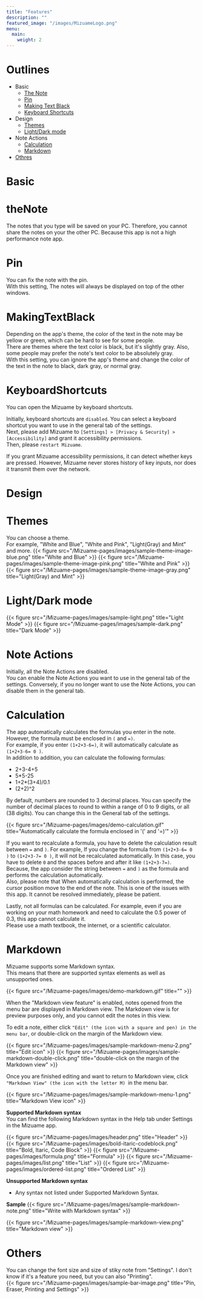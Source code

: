 ```yaml
---
title: "Features"
description: ""
featured_image: "/images/MizuameLogo.png"
menu:
  main:
    weight: 2
---
```

# Outlines
- Basic
  - [The Note](#thenote)
  - [Pin](#pin)
  - [Making Text Black](#makingtextblack)
  - [Keyboard Shortcuts](#keyboardshortcuts)
- Design
  - [Themes](#themes)
  - [Light/Dark mode](#light/darkmode)
- Note Actions
  - [Calculation](#calculation)
  - [Markdown](#markdown)
- [Othres](#othres)

# Basic

# theNote
The notes that you type will be saved on your PC. Therefore, you cannot share the notes on your the other PC. Because this app is not a high performance note app.

# Pin
You can fix the note with the pin.  
With this setting, The notes will always be displayed on top of the other windows.

# MakingTextBlack
Depending on the app's theme, the color of the text in the note may be yellow or green, which can be hard to see for some people.  
There are themes where the text color is black, but it's slightly gray. Also, some people may prefer the note's text color to be absolutely gray.  
With this setting, you can ignore the app's theme and change the color of the text in the note to black, dark gray, or normal gray.  

# KeyboardShortcuts
You can open the Mizuame by keyboard shortcuts.  

Initially, keyboard shortcuts are `disabled`. You can select a keyboard shortcut you want to use in the general tab of the settings.  
Next, please add Mizuame to `[Settings] > [Privacy & Security] > [Accessibility]` and grant it accessibility permissions.  
Then, please `restart Mizuame`.  

If you grant Mizuame accessibility permissions, it can detect whether keys are pressed. However, Mizuame never stores history of key inputs, nor does it transmit them over the network.

# Design

# Themes
You can choose a theme.  
For example, "White and Blue", "White and Pink", "Light(Gray) and Mint" and more.
{{< figure src="/Mizuame-pages/images/sample-theme-image-blue.png" title="White and Blue" >}}
{{< figure src="/Mizuame-pages/images/sample-theme-image-pink.png" title="White and Pink" >}}
{{< figure src="/Mizuame-pages/images/sample-theme-image-gray.png" title="Light(Gray) and Mint" >}}

# Light/Dark mode
{{< figure src="/Mizuame-pages/images/sample-light.png" title="Light Mode" >}}
{{< figure src="/Mizuame-pages/images/sample-dark.png" title="Dark Mode" >}}

# Note Actions
Initially, all the Note Actions are disabled.  
You can enable the Note Actions you want to use in the general tab of the settings. Conversely, if you no longer want to use the Note Actions, you can disable them in the general tab.  

# Calculation
The app automatically calculates the formulas you enter in the note.  
However, the formula must be enclosed in `(` and `=)`.  
For example, if you enter `(1+2+3-6=)`, it will automatically calculate as `(1+2+3-6= 0 )`.  
In addition to addition, you can calculate the following formulas:
- 2+3-4+5
- 5*5-25
- 1+2*(3+4)/0.1
- (2+2)^2

By default, numbers are rounded to 3 decimal places. You can specify the number of decimal places to round to within a range of 0 to 9 digits, or all (38 digits). You can change this in the General tab of the settings.

{{< figure src="/Mizuame-pages/images/demo-calculation.gif" title="Automatically calculate the formula enclosed in '(' and '=)'" >}}

If you want to recalculate a formula, you have to delete the calculation result between `=` and `)`. 
For example, If you change the formula from `(1+2+3-6= 0 )` to `(1+2+3-7= 0 )`, it will not be recalculated automatically. In this case, you have to delete `0` and the spaces before and after it like `(1+2+3-7=)`.  
Because, the app consider the string between `=` and `)` as the formula and performs the calculation automatically.  
Also, please note that When automatically calculation is performed, the cursor position move to the end of the note. This is one of the issues with this app. It cannot be resolved immediately, please be patient.

Lastly, not all formulas can be calculated. For example, even if you are working on your math homework and need to calculate the 0.5 power of 0.3, this app cannot calculate it.  
Please use a math textbook, the internet, or a scientific calculator.  

# Markdown
Mizuame supports some Markdown syntax.  
This means that there are supported syntax elements as well as unsupported ones.  

{{< figure src="/Mizuame-pages/images/demo-markdown.gif" title="" >}}

When the "Markdown view feature" is enabled, notes opened from the menu bar are displayed in Markdown view. The Markdown view is for preview purposes only, and you cannot edit the notes in this view.  

To edit a note, either click `"Edit" (the icon with a square and pen) in the menu bar`, or double-click on the margin of the Markdown view.   

{{< figure src="/Mizuame-pages/images/sample-markdown-menu-2.png" title="Edit icon" >}}
{{< figure src="/Mizuame-pages/images/sample-markdown-double-click.png" title="double-click on the margin of the Markdown view" >}}

Once you are finished editing and want to return to Markdown view, click `"Markdown View" (the icon with the letter M) `in the menu bar.  

{{< figure src="/Mizuame-pages/images/sample-markdown-menu-1.png" title="Markdown View icon" >}}

**Supported Markdown syntax**  
You can find the following Markdown syntax in the Help tab under Settings in the Mizuame app.

{{< figure src="/Mizuame-pages/images/header.png" title="Header" >}}
{{< figure src="/Mizuame-pages/images/bold-itaric-codeblock.png" title="Bold, Itaric, Code Block" >}}
{{< figure src="/Mizuame-pages/images/formula.png" title="Formula" >}}
{{< figure src="/Mizuame-pages/images/list.png" title="List" >}}
{{< figure src="/Mizuame-pages/images/ordered-list.png" title="Ordered List" >}}

**Unsupported Markdown syntax**  
- Any syntax not listed under Supported Markdown Syntax.

**Sample**
{{< figure src="/Mizuame-pages/images/sample-markdown-note.png" title="Write with Markdown syntax" >}}

{{< figure src="/Mizuame-pages/images/sample-markdown-view.png" title="Markdown view" >}}

# Others
You can change the font size and size of stiky note from "Settings". I don't know if it's a feature you need, but you can also "Printing".  
{{< figure src="/Mizuame-pages/images/sample-bar-image.png" title="Pin, Eraser, Printing and Settings" >}}
